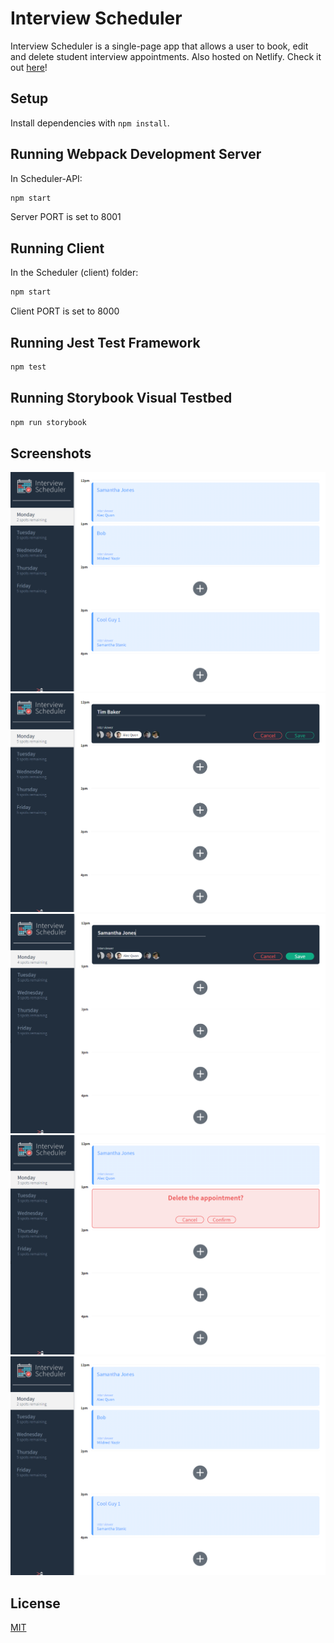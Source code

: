 # Interview Scheduler
Interview Scheduler is a single-page app that allows a user to book, edit and delete student interview appointments.
Also hosted on Netlify. Check it out [here](https://condescending-kowalevski-e8dc3d.netlify.app/)!

## Setup

Install dependencies with `npm install`.

## Running Webpack Development Server

In Scheduler-API:
```sh
npm start
```
Server PORT is set to 8001
## Running Client
In the Scheduler (client) folder:
```sh
npm start
```
Client PORT is set to 8000

## Running Jest Test Framework

```sh
npm test
```

## Running Storybook Visual Testbed

```sh
npm run storybook
```

## Screenshots 

!["Screenshot of homepage"](https://github.com/psyphur/scheduler/blob/master/docs/screenshots/show-interviews.png?raw=true)
!["Screenshot of booking an interview"](https://github.com/psyphur/scheduler/blob/master/docs/screenshots/book-interview.png?raw=true)
!["Screenshot of editing an interview"](https://github.com/psyphur/scheduler/blob/master/docs/screenshots/edit-interview.png?raw=true)
!["Screenshot of deleting an interview"](https://github.com/psyphur/scheduler/blob/master/docs/screenshots/delete-interview.png?raw=true)
!["Screenshot of currently booked interviews"](https://github.com/psyphur/scheduler/blob/master/docs/screenshots/show-interviews.png?raw=true)

## License
[MIT](https://choosealicense.com/licenses/mit/)
